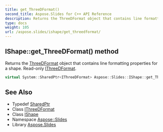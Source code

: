 ```yaml
---
title: get_ThreeDFormat()
second_title: Aspose.Slides for C++ API Reference
description: Returns the ThreeDFormat object that contains line formatting properties for a shape. Read-only IThreeDFormat.
type: docs
weight: 105
url: /aspose.slides/ishape/get_threedformat/
---
```

## IShape::get_ThreeDFormat() method


Returns the [ThreeDFormat](../../threedformat/) object that contains line formatting properties for a shape. Read-only [IThreeDFormat](../../ithreedformat/).

```cpp
virtual System::SharedPtr<IThreeDFormat> Aspose::Slides::IShape::get_ThreeDFormat()=0
```

## See Also

* Typedef [SharedPtr](../../../system/sharedptr/)
* Class [IThreeDFormat](../../ithreedformat/)
* Class [IShape](../)
* Namespace [Aspose::Slides](../../)
* Library [Aspose.Slides](../../../)